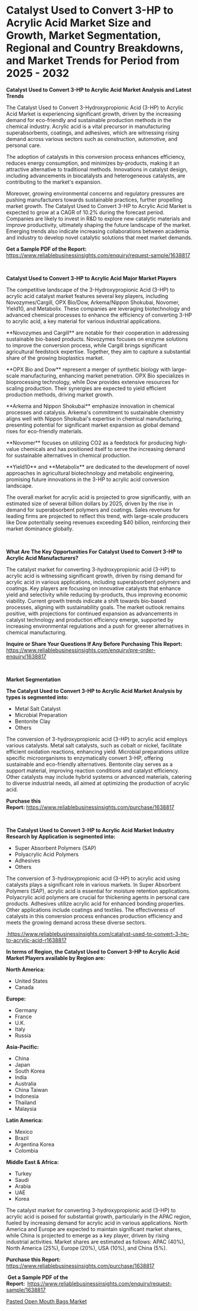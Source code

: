 <p><h1>Catalyst Used to Convert 3-HP to Acrylic Acid Market Size and Growth, Market Segmentation, Regional and Country Breakdowns, and Market Trends for Period from 2025 -  2032</h1></p><p><strong>Catalyst Used to Convert 3-HP to Acrylic Acid Market Analysis and Latest Trends</strong></p>
<p><p>The Catalyst Used to Convert 3-Hydroxypropionic Acid (3-HP) to Acrylic Acid Market is experiencing significant growth, driven by the increasing demand for eco-friendly and sustainable production methods in the chemical industry. Acrylic acid is a vital precursor in manufacturing superabsorbents, coatings, and adhesives, which are witnessing rising demand across various sectors such as construction, automotive, and personal care. </p><p>The adoption of catalysts in this conversion process enhances efficiency, reduces energy consumption, and minimizes by-products, making it an attractive alternative to traditional methods. Innovations in catalyst design, including advancements in biocatalysts and heterogeneous catalysts, are contributing to the market's expansion. </p><p>Moreover, growing environmental concerns and regulatory pressures are pushing manufacturers towards sustainable practices, further propelling market growth. The Catalyst Used to Convert 3-HP to Acrylic Acid Market is expected to grow at a CAGR of 10.2% during the forecast period. Companies are likely to invest in R&D to explore new catalytic materials and improve productivity, ultimately shaping the future landscape of the market. Emerging trends also indicate increasing collaborations between academia and industry to develop novel catalytic solutions that meet market demands.</p></p>
<p><strong>Get a Sample PDF of the Report:&nbsp;</strong> <a href="https://www.reliablebusinessinsights.com/enquiry/request-sample/1638817?utm_campaign=3273&utm_medium=2&utm_source=Github&utm_content=ia&utm_term=23032025&utm_id=catalyst-used-to-convert-3-hp-to-acrylic-acid">https://www.reliablebusinessinsights.com/enquiry/request-sample/1638817</a></p>
<p>&nbsp;</p>
<p><strong>Catalyst Used to Convert 3-HP to Acrylic Acid Major Market Players</strong></p>
<p><p>The competitive landscape of the 3-Hydroxypropionic Acid (3-HP) to acrylic acid catalyst market features several key players, including Novozymes/Cargill, OPX Bio/Dow, Arkema/Nippon Shokubai, Novomer, Yield10, and Metabolix. These companies are leveraging biotechnology and advanced chemical processes to enhance the efficiency of converting 3-HP to acrylic acid, a key material for various industrial applications.</p><p>**Novozymes and Cargill** are notable for their cooperation in addressing sustainable bio-based products. Novozymes focuses on enzyme solutions to improve the conversion process, while Cargill brings significant agricultural feedstock expertise. Together, they aim to capture a substantial share of the growing bioplastics market.</p><p>**OPX Bio and Dow** represent a merger of synthetic biology with large-scale manufacturing, enhancing market penetration. OPX Bio specializes in bioprocessing technology, while Dow provides extensive resources for scaling production. Their synergies are expected to yield efficient production methods, driving market growth.</p><p>**Arkema and Nippon Shokubai** emphasize innovation in chemical processes and catalysis. Arkema's commitment to sustainable chemistry aligns well with Nippon Shokubai's expertise in chemical manufacturing, presenting potential for significant market expansion as global demand rises for eco-friendly materials.</p><p>**Novomer** focuses on utilizing CO2 as a feedstock for producing high-value chemicals and has positioned itself to serve the increasing demand for sustainable alternatives in chemical production.</p><p>**Yield10** and **Metabolix** are dedicated to the development of novel approaches in agricultural biotechnology and metabolic engineering, promising future innovations in the 3-HP to acrylic acid conversion landscape.</p><p>The overall market for acrylic acid is projected to grow significantly, with an estimated size of several billion dollars by 2025, driven by the rise in demand for superabsorbent polymers and coatings. Sales revenues for leading firms are projected to reflect this trend, with large-scale producers like Dow potentially seeing revenues exceeding $40 billion, reinforcing their market dominance globally.</p></p>
<p>&nbsp;</p>
<p><strong>What Are The Key Opportunities For Catalyst Used to Convert 3-HP to Acrylic Acid Manufacturers?</strong></p>
<p><p>The catalyst market for converting 3-hydroxypropionic acid (3-HP) to acrylic acid is witnessing significant growth, driven by rising demand for acrylic acid in various applications, including superabsorbent polymers and coatings. Key players are focusing on innovative catalysts that enhance yield and selectivity while reducing by-products, thus improving economic viability. Current growth trends indicate a shift towards bio-based processes, aligning with sustainability goals. The market outlook remains positive, with projections for continued expansion as advancements in catalyst technology and production efficiency emerge, supported by increasing environmental regulations and a push for greener alternatives in chemical manufacturing.</p></p>
<p><strong>Inquire or Share Your Questions If Any Before Purchasing This Report:</strong> <a href="https://www.reliablebusinessinsights.com/enquiry/pre-order-enquiry/1638817?utm_campaign=3273&utm_medium=2&utm_source=Github&utm_content=ia&utm_term=23032025&utm_id=catalyst-used-to-convert-3-hp-to-acrylic-acid">https://www.reliablebusinessinsights.com/enquiry/pre-order-enquiry/1638817</a></p>
<p>&nbsp;</p>
<p><strong>Market Segmentation</strong></p>
<p><strong>The Catalyst Used to Convert 3-HP to Acrylic Acid Market Analysis by types is segmented into:</strong></p>
<p><ul><li>Metal Salt Catalyst</li><li>Microbial Preparation</li><li>Bentonite Clay</li><li>Others</li></ul></p>
<p><p>The conversion of 3-hydroxypropionic acid (3-HP) to acrylic acid employs various catalysts. Metal salt catalysts, such as cobalt or nickel, facilitate efficient oxidation reactions, enhancing yield. Microbial preparations utilize specific microorganisms to enzymatically convert 3-HP, offering sustainable and eco-friendly alternatives. Bentonite clay serves as a support material, improving reaction conditions and catalyst efficiency. Other catalysts may include hybrid systems or advanced materials, catering to diverse industrial needs, all aimed at optimizing the production of acrylic acid.</p></p>
<p><strong>Purchase this Report:&nbsp;</strong><a href="https://www.reliablebusinessinsights.com/purchase/1638817?utm_campaign=3273&utm_medium=2&utm_source=Github&utm_content=ia&utm_term=23032025&utm_id=catalyst-used-to-convert-3-hp-to-acrylic-acid">https://www.reliablebusinessinsights.com/purchase/1638817</a></p>
<p>&nbsp;</p>
<p><strong>The Catalyst Used to Convert 3-HP to Acrylic Acid Market Industry Research by Application is segmented into:</strong></p>
<p><ul><li>Super Absorbent Polymers (SAP)</li><li>Polyacrylic Acid Polymers</li><li>Adhesives</li><li>Others</li></ul></p>
<p><p>The conversion of 3-hydroxypropionic acid (3-HP) to acrylic acid using catalysts plays a significant role in various markets. In Super Absorbent Polymers (SAP), acrylic acid is essential for moisture retention applications. Polyacrylic acid polymers are crucial for thickening agents in personal care products. Adhesives utilize acrylic acid for enhanced bonding properties. Other applications include coatings and textiles. The effectiveness of catalysts in this conversion process enhances production efficiency and meets the growing demand across these diverse sectors.</p></p>
<p><a href="https://www.reliablebusinessinsights.com/catalyst-used-to-convert-3-hp-to-acrylic-acid-r1638817?utm_campaign=3273&utm_medium=2&utm_source=Github&utm_content=ia&utm_term=23032025&utm_id=catalyst-used-to-convert-3-hp-to-acrylic-acid">&nbsp;https://www.reliablebusinessinsights.com/catalyst-used-to-convert-3-hp-to-acrylic-acid-r1638817</a></p>
<p><strong>In terms of Region, the Catalyst Used to Convert 3-HP to Acrylic Acid Market Players available by Region are:</strong></p>
<p>
    <p> <strong> North America: </strong>
        <ul>
            <li>United States</li>
            <li>Canada</li>
        </ul>
        </p> 
    <p> <strong> Europe: </strong>
        <ul>
            <li>Germany</li>
            <li>France</li>
            <li>U.K.</li>
            <li>Italy</li>
            <li>Russia</li>
        </ul>
        </p> 
    <p> <strong> Asia-Pacific: </strong>
        <ul>
            <li>China</li>
            <li>Japan</li>
            <li>South Korea</li>
            <li>India</li>
            <li>Australia</li>
            <li>China Taiwan</li>
            <li>Indonesia</li>
            <li>Thailand</li>
            <li>Malaysia</li>
        </ul>
        </p> 
    <p> <strong> Latin America: </strong>
        <ul>
            <li>Mexico</li>
            <li>Brazil</li>
            <li>Argentina Korea</li>
            <li>Colombia</li>
        </ul>
        </p> 
    <p> <strong> Middle East & Africa: </strong>
        <ul>
            <li>Turkey</li>
            <li>Saudi</li>
            <li>Arabia</li>
            <li>UAE</li>
            <li>Korea</li>
        </ul>
    </p>
    </p>
<p><p>The catalyst market for converting 3-hydroxypropionic acid (3-HP) to acrylic acid is poised for substantial growth, particularly in the APAC region, fueled by increasing demand for acrylic acid in various applications. North America and Europe are expected to maintain significant market shares, while China is projected to emerge as a key player, driven by rising industrial activities. Market shares are estimated as follows: APAC (40%), North America (25%), Europe (20%), USA (10%), and China (5%).</p></p>
<p><strong>Purchase this Report: </strong><a href="https://www.reliablebusinessinsights.com/purchase/1638817?utm_campaign=3273&utm_medium=2&utm_source=Github&utm_content=ia&utm_term=23032025&utm_id=catalyst-used-to-convert-3-hp-to-acrylic-acid">https://www.reliablebusinessinsights.com/purchase/1638817</a></p>
<p>&nbsp;<strong>Get a Sample PDF of the Report:&nbsp;&nbsp;</strong><a href="https://www.reliablebusinessinsights.com/enquiry/request-sample/1638817?utm_campaign=3273&utm_medium=2&utm_source=Github&utm_content=ia&utm_term=23032025&utm_id=catalyst-used-to-convert-3-hp-to-acrylic-acid">https://www.reliablebusinessinsights.com/enquiry/request-sample/1638817</a></p>
<p><strong></strong></p>
<p><p><a href="https://github.com/fraryatena85/Market-Research-Report-List-1/blob/main/pasted-open-mouth-bags-market.md?utm_campaign=3273&utm_medium=2&utm_source=Github&utm_content=ia&utm_term=23032025&utm_id=catalyst-used-to-convert-3-hp-to-acrylic-acid">Pasted Open Mouth Bags Market</a></p></p>